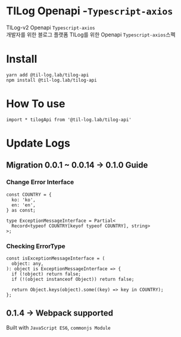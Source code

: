 # TILog Openapi -`Typescript-axios`

TILog-v2 Openapi `Typescript-axios`  
개발자를 위한 블로그 플랫폼 TILog를 위한 Openapi `Typescript-axios`스펙

# Install

```
yarn add @til-log.lab/tilog-api
npm install @til-log.lab/tilog-api
```

# How To use

```
import * tilogApi from '@til-log.lab/tilog-api'
```

# Update Logs

## Migration 0.0.1 ~ 0.0.14 -> 0.1.0 Guide

### Change Error Interface

```
const COUNTRY = {
  ko: 'ko',
  en: 'en',
} as const;

type ExceptionMessageInterface = Partial<
  Record<typeof COUNTRY[keyof typeof COUNTRY], string>
>;
```

### Checking ErrorType

```
const isExceptionMessageInterface = (
  object: any,
): object is ExceptionMessageInterface => {
  if (!object) return false;
  if (!(object instanceof Object)) return false;

  return Object.keys(object).some((key) => key in COUNTRY);
};
```

## 0.1.4 -> Webpack supported

Built with `JavaScript ES6`, `commonjs Module`

